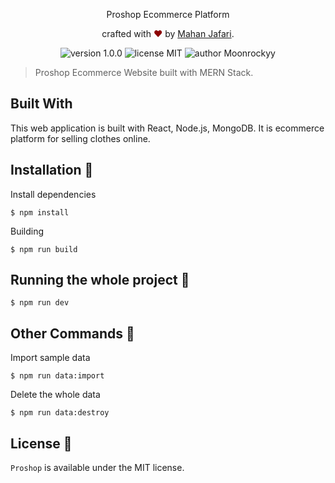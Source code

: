 <p align="center">
Proshop Ecommerce Platform
</p>
<p align="center">
crafted with <span style="color: #8b0000;">&hearts;</span> by <a href="https://mahanjafari.vercel.app">Mahan Jafari</a>.
</p>
<p align="center">
    <img src="https://img.shields.io/badge/version-1.0.0-yellowgreen" alt="version 1.0.0"/>
    <img src="https://img.shields.io/badge/license-MIT-brightgreen" alt="license MIT"/>
    <img src="https://img.shields.io/badge/author-moonrockyy-orange" alt="author Moonrockyy"/>
</p>

> Proshop Ecommerce Website built with MERN Stack.

## Built With

This web application is built with React, Node.js, MongoDB. It is ecommerce platform for selling clothes online.

## Installation 🔧

Install dependencies

```
$ npm install
```

Building

```
$ npm run build
```

## Running the whole project 🚀

```
$ npm run dev
```

## Other Commands 🚧

Import sample data

```
$ npm run data:import
```

Delete the whole data

```
$ npm run data:destroy
```

## License 📜

`Proshop` is available under the MIT license.
